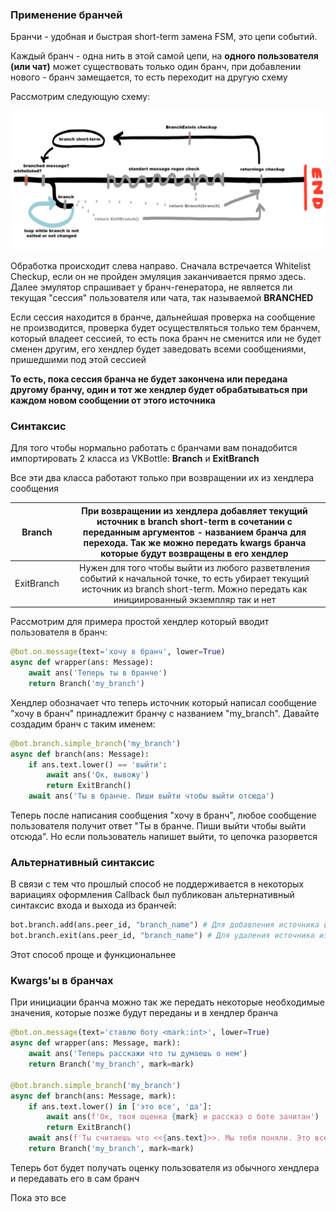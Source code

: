 ### Применение бранчей

Бранчи - удобная и быстрая short-term замена FSM, это цепи событий.

Каждый бранч - одна нить в этой самой цепи, на **одного пользователя (или чат)** может существовать только один бранч, при добавлении нового - бранч замещается, то есть переходит на другую схему

Рассмотрим следующую схему:

![im](emulation.scheme.png)

Обработка происходит слева направо. Сначала встречается Whitelist Checkup, если он не пройден эмуляция заканчивается прямо здесь. Далее эмулятор спрашивает у бранч-генератора, не является ли текущая "сессия" пользователя или чата, так называемой **BRANCHED**

Если сессия находится в бранче, дальнейшая проверка на сообщение не производится, проверка будет осуществляться только тем бранчем, который владеет сессией, то есть пока бранч не сменится или не будет сменен другим, его хендлер будет заведовать всеми сообщениями, пришедшими под этой сессией

**То есть, пока сессия бранча не будет закончена или передана другому бранчу, один и тот же хендлер будет обрабатываться при каждом новом сообщении от этого источника**

### Синтаксис

Для того чтобы нормально работать с бранчами вам понадобится импортировать 2 класса из VKBottle: **Branch** и **ExitBranch**

Все эти два класса работают только при возвращении их из хендлера сообщения

| Branch     | При возвращении из хендлера добавляет текущий источник в branch short-term в сочетании с переданным аргументов - названием бранча для перехода. Так же можно передать kwargs бранча которые будут возвращены в его хендлер |
|:----------:|:--------------------------------------------------------------------------------------------------------------------------------------------------------------------------------------------------------------------------:|
| ExitBranch | Нужен для того чтобы выйти из любого разветвления событий к начальной точке, то есть убирает текущий источник из branch short-term. Можно передать как инициированный экземпляр так и нет                                  |

Рассмотрим для примера простой хендлер который вводит пользователя в бранч:

```python
@bot.on.message(text='хочу в бранч', lower=True)
async def wrapper(ans: Message):
    await ans('Теперь ты в бранче')
    return Branch('my_branch')
```

Хендлер обозначает что теперь источник который написал сообщение "хочу в бранч" принадлежит бранчу с названием "my_branch". Давайте создадим бранч с таким именем:

```python
@bot.branch.simple_branch('my_branch')
async def branch(ans: Message):
    if ans.text.lower() == 'выйти':
        await ans('Ок, вывожу')
        return ExitBranch()
    await ans('Ты в бранче. Пиши выйти чтобы выйти отсюда')
```

Теперь после написания сообщения "хочу в бранч", любое сообщение пользователя получит ответ "Ты в бранче. Пиши выйти чтобы выйти отсюда". Но если пользователь напишет выйти, то цепочка разорвется

### Альтернативный синтаксис

В связи с тем что прошлый способ не поддерживается в некоторых вариациях оформления Callback был публикован альтернативный синтаксис входа и выхода из бранчей:

```python
bot.branch.add(ans.peer_id, "branch_name") # Для добавления источника в бранч
bot.branch.exit(ans.peer_id, "branch_name") # Для удаления источника из бранча
```

Этот способ проще и функциональнее

### Kwargs'ы в бранчах

При инициации бранча можно так же передать некоторые необходимые значения, которые позже будут переданы и в хендлер бранча

```python
@bot.on.message(text='ставлю боту <mark:int>', lower=True)
async def wrapper(ans: Message, mark):
    await ans('Теперь расскажи что ты думаешь о нем')
    return Branch('my_branch', mark=mark)

@bot.branch.simple_branch('my_branch')
async def branch(ans: Message, mark):
    if ans.text.lower() in ['это все', 'да']:
        await ans(f'Ок, твоя оценка {mark} и рассказ о боте зачитан')
        return ExitBranch()
    await ans(f'Ты считаешь что <<{ans.text}>>. Мы тебя поняли. Это все?')
    return Branch('my_branch', mark=mark)
```

Теперь бот будет получать оценку пользователя из обычного хендлера и передавать его в сам бранч

Пока это все
